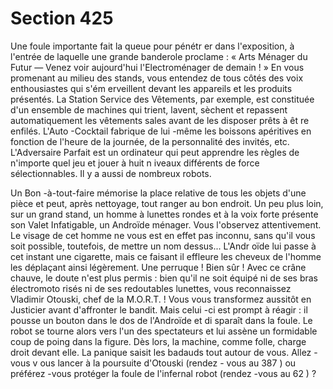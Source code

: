 # Section 425

Une foule importante fait la queue pour pénétr er dans l'exposition, à l'entrée de laquelle
une grande banderole proclame : « Arts Ménager du Futur — Venez voir aujourd'hui
l'Electroménager de demain ! » En vous promenant au milieu des stands, vous entendez
de tous côtés des voix enthousiastes qui s'ém erveillent devant les appareils et les produits
présentés. La Station Service des Vêtements, par exemple, est constituée d'un ensemble
de machines qui trient, lavent, sèchent et repassent automatiquement les vêtements sales
avant de les disposer prêts à êt re enfilés. L'Auto -Cocktail fabrique de lui -même les
boissons apéritives en fonction de l'heure de la journée, de la personnalité des invités, etc.
L'Adversaire Parfait est un ordinateur qui peut apprendre les règles de n'importe quel jeu
et jouer à huit n iveaux différents de force sélectionnables. Il y a aussi de nombreux
robots.

Un Bon -à-tout-faire mémorise la place relative de tous les objets d'une pièce et peut,
après nettoyage, tout ranger au bon endroit. Un peu plus loin, sur un grand stand, un
homme à lunettes rondes et à la voix forte présente son Valet Infatigable, un Androïde
ménager. Vous l'observez attentivement. Le visage de cet homme ne vous est en effet pas
inconnu, sans qu'il vous soit possible, toutefois, de mettre un nom dessus... L'Andr oïde
lui passe à cet instant une cigarette, mais ce faisant il effleure les cheveux de l'homme les
déplaçant ainsi légèrement. Une perruque ! Bien sûr ! Avec ce crâne chauve, le doute
n'est plus permis : bien qu'il ne soit équipé ni de ses bras électromoto risés ni de ses
redoutables lunettes, vous reconnaissez Vladimir Otouski, chef de la M.O.R.T. ! Vous
vous transformez aussitôt en Justicier avant d'affronter le bandit. Mais celui -ci est prompt
à réagir : il pousse un bouton dans le dos de l'Androïde et di sparaît dans la foule. Le robot
se tourne alors vers l'un des spectateurs et lui assène un formidable coup de poing dans la
figure. Dès lors, la machine, comme folle, charge droit devant elle. La panique saisit les
badauds tout autour de vous. Allez -vous v ous lancer à la poursuite d'Otouski (rendez -
vous au  387 ) ou préférez -vous protéger la foule de l'infernal robot (rendez -vous au  62 )
?